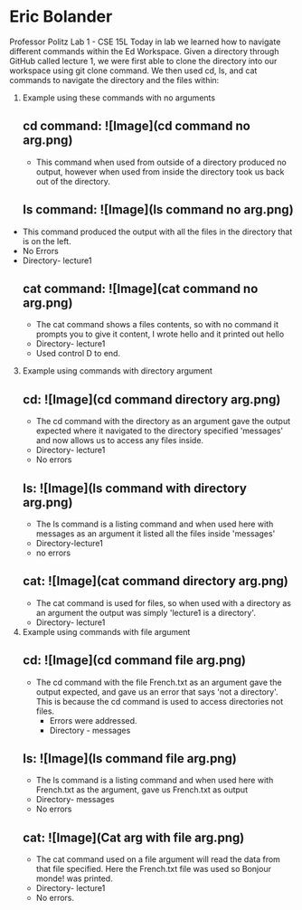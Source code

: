 # Eric Bolander 
Professor Politz
Lab 1 - CSE 15L
Today in lab we learned how to navigate different commands within the Ed Workspace. Given a directory through GitHub called lecture 1, we were first able to clone the directory into our workspace using git 
clone command. 
We then used cd, ls, and cat commands to navigate the directory and the files within:
1. Example using these commands with no arguments
   ## cd command: ![Image](cd command no arg.png)
   * This command when used from outside of a directory produced no output, however when used from inside the directory took us back out of the directory.
   
   ## ls command: ![Image](ls command no arg.png)
*  This command produced the output with all the files in the directory that is on the left.
*  No Errors
*  Directory- lecture1
   ## cat command: ![Image](cat command no arg.png)
    *  The cat command shows a files contents, so with no command it prompts you to give it content, I wrote hello and it printed out hello
    *  Directory- lecture1
    *  Used control D to end. 
3. Example using commands with directory argument
   ## cd: ![Image](cd command directory arg.png)
    * The cd command with the directory as an argument gave the output expected where it navigated to the directory specified 'messages' and now allows us to access any files inside.
    * Directory- lecture1
    * No errors
   ## ls: ![Image](ls command with directory arg.png)
   * The ls command is a listing command and when used here with messages as an argument it listed all the files inside 'messages'
   * Directory-lecture1
   * no errors 
   ## cat: ![Image](cat command directory arg.png)
   * The cat command is used for files, so when used with a directory as an argument the output was simply 'lecture1 is a directory'.
   * Directory- lecture1 
5. Example using commands with file argument
   ## cd: ![Image](cd command file arg.png)
   * The cd command with the file French.txt as an argument gave the output expected, and gave us an error that says 'not a directory'. This is because the cd command is used to access directories not files.
     * Errors were addressed.
     * Directory - messages
   ## ls: ![Image](ls command file arg.png)
   * The ls command is a listing command and when used here with French.txt as the argument, gave us French.txt as output
   * Directory- messages
   * No errors
   ## cat: ![Image](Cat arg with file arg.png)
   * The cat command used on a file argument will read the data from that file specified. Here the French.txt file was used so Bonjour monde! was printed.
   * Directory- lecture1
   * No errors. 
   
